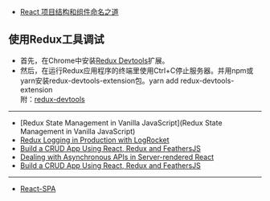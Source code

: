 * [React 项目结构和组件命名之道](https://juejin.im/post/5bccaff96fb9a05cd31ef2ec?utm_source=gold_browser_extension)  

## 使用Redux工具调试  
* 首先，在Chrome中安装[Redux Devtools](https://chrome.google.com/webstore/detail/redux-devtools/lmhkpmbekcpmknklioeibfkpmmfibljd?hl=en)扩展。  
* 然后，在运行Redux应用程序的终端里使用Ctrl+C停止服务器。并用npm或yarn安装redux-devtools-extension包。yarn add redux-devtools-extension  
附：[redux-devtools](https://github.com/reduxjs/redux-devtools)  

---  
* [Redux State Management in Vanilla JavaScript](Redux State Management in Vanilla JavaScript)  
* [Redux Logging in Production with LogRocket](https://www.sitepoint.com/redux-logging-production-logrocket/)  
* [Build a CRUD App Using React, Redux and FeathersJS](https://www.sitepoint.com/crud-app-react-redux-feathersjs/)
* [Dealing with Asynchronous APIs in Server-rendered React](https://www.sitepoint.com/asynchronous-apis-server-rendered-react/) 
* [Build a CRUD App Using React, Redux and FeathersJS](https://www.sitepoint.com/crud-app-react-redux-feathersjs/)   
--- 
* [React-SPA](https://github.com/allan2coder/React-SPA)
